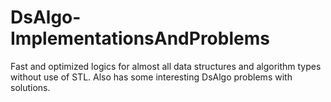 # DsAlgo-ImplementationsAndProblems
Fast and optimized logics for almost all data structures and algorithm types without use of STL. Also has some interesting DsAlgo problems with solutions.
